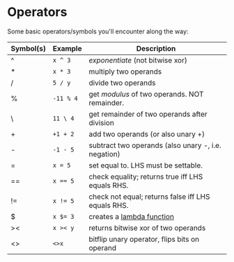 # Operators

Some basic operators/symbols you'll encounter along the way:

| Symbol(s) | Example   | Description                                          |
|-----------|-----------|------------------------------------------------------|
|     ^     |  `x ^ 3`  | *exponentiate* (not bitwise xor)                     |
|     *     |  `x * 3`  | multiply two operands                                |
|     /     |  `5 / y`  | divide two operands                                  |
|     %     | `-11 % 4` | get *modulus* of two operands.  NOT remainder.       |
|     \     |  `11 \ 4` | get remainder of two operands after division         |
|     +     | `+1 + 2`  | add two operands (or also unary +)                   |
|     -     | `-1 - 5`  | subtract two operands (also unary -, i.e. negation)  |
|     =     |  `x = 5`  | set equal to.  LHS must be settable.                 |
|     ==    |  `x == 5` | check equality; returns true iff LHS equals RHS.     |
|     !=    |  `x != 5` | check not equal; returns false iff LHS equals RHS.   |
|     $     |  `x $= 3` | creates a [lambda function](lambda_functions.md)     |
|     ><    |  `x >< y` | returns bitwise xor of two operands                  |
|     <>    |  `<>x`    | bitflip unary operator, flips bits on operand        |
